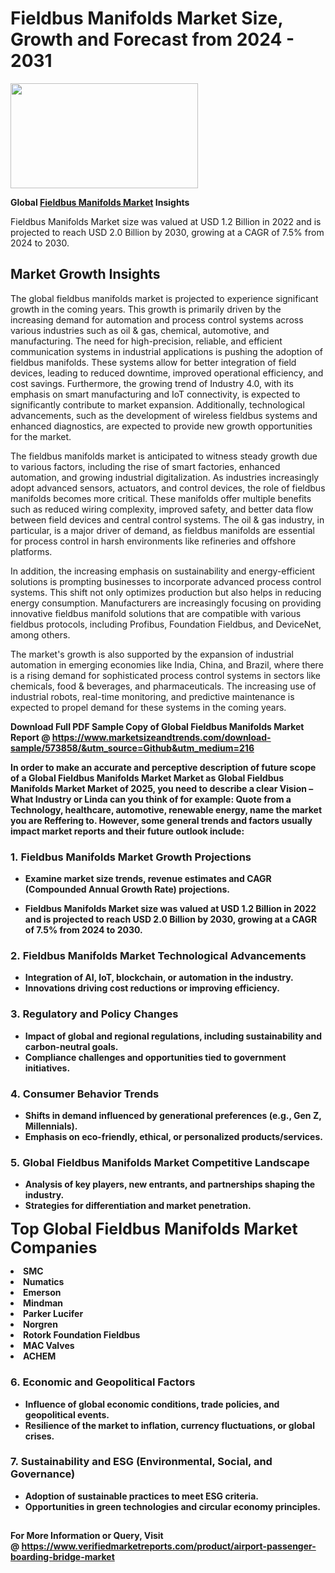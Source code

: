 <H1>Fieldbus Manifolds Market Size, Growth and Forecast from 2024 - 2031</H1><img class="aligncenter size-medium wp-image-584254" src="https://thirdeyenews.in/wp-content/uploads/2024/09/Global-Market-Research-300x168.jpeg" alt="" width="300" height="168" /><p><strong>Global&nbsp;<a href="https://www.marketsizeandtrends.com/download-sample/573858/&amp;utm_source=Github&utm_medium=216">Fieldbus Manifolds Market</a> Insights</strong></p><p>Fieldbus Manifolds Market size was valued at USD 1.2 Billion in 2022 and is projected to reach USD 2.0 Billion by 2030, growing at a CAGR of 7.5% from 2024 to 2030.</p><p><h2>Market Growth Insights</h2> <p>The global fieldbus manifolds market is projected to experience significant growth in the coming years. This growth is primarily driven by the increasing demand for automation and process control systems across various industries such as oil & gas, chemical, automotive, and manufacturing. The need for high-precision, reliable, and efficient communication systems in industrial applications is pushing the adoption of fieldbus manifolds. These systems allow for better integration of field devices, leading to reduced downtime, improved operational efficiency, and cost savings. Furthermore, the growing trend of Industry 4.0, with its emphasis on smart manufacturing and IoT connectivity, is expected to significantly contribute to market expansion. Additionally, technological advancements, such as the development of wireless fieldbus systems and enhanced diagnostics, are expected to provide new growth opportunities for the market.</p> <p><strong></strong></p> <p>The fieldbus manifolds market is anticipated to witness steady growth due to various factors, including the rise of smart factories, enhanced automation, and growing industrial digitalization. As industries increasingly adopt advanced sensors, actuators, and control devices, the role of fieldbus manifolds becomes more critical. These manifolds offer multiple benefits such as reduced wiring complexity, improved safety, and better data flow between field devices and central control systems. The oil & gas industry, in particular, is a major driver of demand, as fieldbus manifolds are essential for process control in harsh environments like refineries and offshore platforms.</p> <p>In addition, the increasing emphasis on sustainability and energy-efficient solutions is prompting businesses to incorporate advanced process control systems. This shift not only optimizes production but also helps in reducing energy consumption. Manufacturers are increasingly focusing on providing innovative fieldbus manifold solutions that are compatible with various fieldbus protocols, including Profibus, Foundation Fieldbus, and DeviceNet, among others.</p> <p>The market's growth is also supported by the expansion of industrial automation in emerging economies like India, China, and Brazil, where there is a rising demand for sophisticated process control systems in sectors like chemicals, food & beverages, and pharmaceuticals. The increasing use of industrial robots, real-time monitoring, and predictive maintenance is expected to propel demand for these systems in the coming years.</p> <p><strong></p><p><span class=""><strong>Download Full PDF Sample Copy of Global Fieldbus Manifolds Market Report</strong> @ <a href="https://www.marketsizeandtrends.com/download-sample/573858/&amp;utm_source=Github&utm_medium=216" target="_blank">https://www.marketsizeandtrends.com/download-sample/573858/&amp;utm_source=Github&utm_medium=216</a></span></p><p>In order to make an accurate and perceptive description of future scope of a Global&nbsp;Fieldbus Manifolds Market Market as Global&nbsp;Fieldbus Manifolds Market Market of 2025, you need to describe a clear Vision &ndash; What Industry or Linda can you think of for example: Quote from a Technology, healthcare, automotive, renewable energy, name the market you are Reffering to. However, some general trends and factors usually impact market reports and their future outlook include:</p><h3>1.&nbsp;<strong>Fieldbus Manifolds Market Growth Projections</strong></h3><ul><li>Examine market size trends, revenue estimates and CAGR (Compounded Annual Growth Rate) projections.</li><li><p>Fieldbus Manifolds Market size was valued at USD 1.2 Billion in 2022 and is projected to reach USD 2.0 Billion by 2030, growing at a CAGR of 7.5% from 2024 to 2030.</p></li></ul><h3>2.&nbsp;<strong>Fieldbus Manifolds Market Technological Advancements</strong></h3><ul><li>Integration of AI, IoT, blockchain, or automation in the industry.</li><li>Innovations driving cost reductions or improving efficiency.</li></ul><h3>3.&nbsp;<strong>Regulatory and Policy Changes</strong></h3><ul><li>Impact of global and regional regulations, including sustainability and carbon-neutral goals.</li><li>Compliance challenges and opportunities tied to government initiatives.</li></ul><h3>4.&nbsp;<strong>Consumer Behavior Trends</strong></h3><ul><li>Shifts in demand influenced by generational preferences (e.g., Gen Z, Millennials).</li><li>Emphasis on eco-friendly, ethical, or personalized products/services.</li></ul><h3>5.&nbsp;<strong>Global Fieldbus Manifolds Market Competitive Landscape</strong></h3><ul><li>Analysis of key players, new entrants, and partnerships shaping the industry.</li><li>Strategies for differentiation and market penetration.</li></ul><p data-pm-slice="1 1 []"><span style="color: inherit; font-family: inherit; font-size: 25px;">Top Global Fieldbus Manifolds Market Companies</span></p><div class="" data-test-id=""><p><li>SMC</li><li> Numatics</li><li> Emerson</li><li> Mindman</li><li> Parker Lucifer</li><li> Norgren</li><li> Rotork Foundation Fieldbus</li><li> MAC Valves</li><li> ACHEM</li></p></div><h3>6.&nbsp;<strong>Economic and Geopolitical Factors</strong></h3><ul><li>Influence of global economic conditions, trade policies, and geopolitical events.</li><li>Resilience of the market to inflation, currency fluctuations, or global crises.</li></ul><h3>7.&nbsp;<strong>Sustainability and ESG (Environmental, Social, and Governance)</strong></h3><ul><li>Adoption of sustainable practices to meet ESG criteria.</li><li>Opportunities in green technologies and circular economy principles.</li></ul><h2><strong style="font-size: 14px;">For More Information or Query, Visit @&nbsp;</strong><a style="background-color: #ffffff; font-size: 14px;" href="https://www.marketsizeandtrends.com/report/fieldbus-manifolds-market/" target="_blank">https://www.verifiedmarketreports.com/product/airport-passenger-boarding-bridge-market</a></h2>
